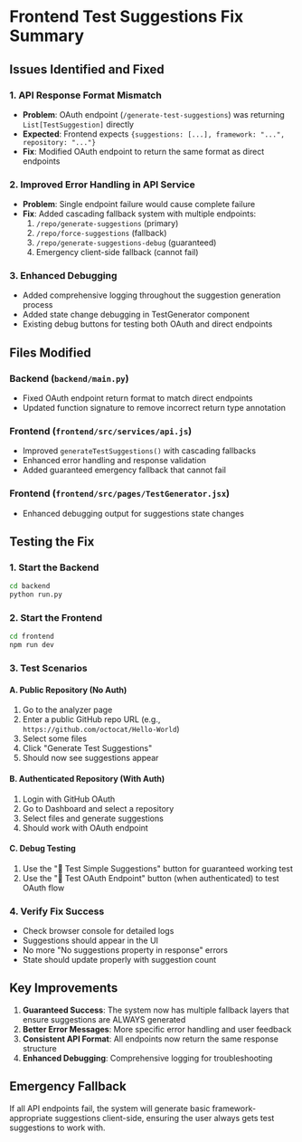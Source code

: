 # Frontend Test Suggestions Fix Summary

## Issues Identified and Fixed

### 1. **API Response Format Mismatch**
- **Problem**: OAuth endpoint (`/generate-test-suggestions`) was returning `List[TestSuggestion]` directly
- **Expected**: Frontend expects `{suggestions: [...], framework: "...", repository: "..."}`
- **Fix**: Modified OAuth endpoint to return the same format as direct endpoints

### 2. **Improved Error Handling in API Service**
- **Problem**: Single endpoint failure would cause complete failure
- **Fix**: Added cascading fallback system with multiple endpoints:
  1. `/repo/generate-suggestions` (primary)
  2. `/repo/force-suggestions` (fallback)
  3. `/repo/generate-suggestions-debug` (guaranteed)
  4. Emergency client-side fallback (cannot fail)

### 3. **Enhanced Debugging**
- Added comprehensive logging throughout the suggestion generation process
- Added state change debugging in TestGenerator component
- Existing debug buttons for testing both OAuth and direct endpoints

## Files Modified

### Backend (`backend/main.py`)
- Fixed OAuth endpoint return format to match direct endpoints
- Updated function signature to remove incorrect return type annotation

### Frontend (`frontend/src/services/api.js`)
- Improved `generateTestSuggestions()` with cascading fallbacks
- Enhanced error handling and response validation
- Added guaranteed emergency fallback that cannot fail

### Frontend (`frontend/src/pages/TestGenerator.jsx`)
- Enhanced debugging output for suggestions state changes

## Testing the Fix

### 1. **Start the Backend**
```bash
cd backend
python run.py
```

### 2. **Start the Frontend**
```bash
cd frontend
npm run dev
```

### 3. **Test Scenarios**

#### A. **Public Repository (No Auth)**
1. Go to the analyzer page
2. Enter a public GitHub repo URL (e.g., `https://github.com/octocat/Hello-World`)
3. Select some files
4. Click "Generate Test Suggestions"
5. Should now see suggestions appear

#### B. **Authenticated Repository (With Auth)**
1. Login with GitHub OAuth
2. Go to Dashboard and select a repository
3. Select files and generate suggestions
4. Should work with OAuth endpoint

#### C. **Debug Testing**
1. Use the "🧪 Test Simple Suggestions" button for guaranteed working test
2. Use the "🔐 Test OAuth Endpoint" button (when authenticated) to test OAuth flow

### 4. **Verify Fix Success**
- Check browser console for detailed logs
- Suggestions should appear in the UI
- No more "No suggestions property in response" errors
- State should update properly with suggestion count

## Key Improvements

1. **Guaranteed Success**: The system now has multiple fallback layers that ensure suggestions are ALWAYS generated
2. **Better Error Messages**: More specific error handling and user feedback
3. **Consistent API Format**: All endpoints now return the same response structure
4. **Enhanced Debugging**: Comprehensive logging for troubleshooting

## Emergency Fallback
If all API endpoints fail, the system will generate basic framework-appropriate suggestions client-side, ensuring the user always gets test suggestions to work with.